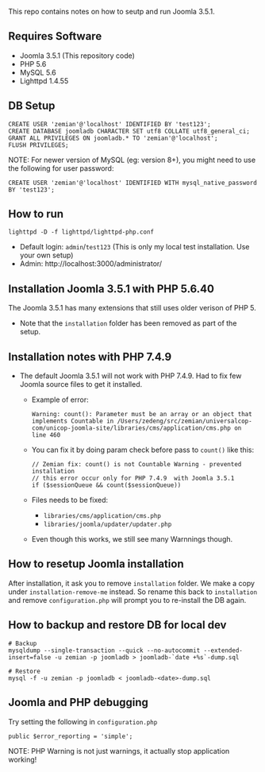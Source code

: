 This repo contains notes on how to seutp and run Joomla 3.5.1.

## Requires Software

* Joomla 3.5.1 (This repository code)
* PHP 5.6
* MySQL 5.6
* Lighttpd 1.4.55

## DB Setup

```
CREATE USER 'zemian'@'localhost' IDENTIFIED BY 'test123';
CREATE DATABASE joomladb CHARACTER SET utf8 COLLATE utf8_general_ci;
GRANT ALL PRIVILEGES ON joomladb.* TO 'zemian'@'localhost';
FLUSH PRIVILEGES;
```

NOTE: For newer version of MySQL (eg: version 8+), you might need to use the following for user password:

	CREATE USER 'zemian'@'localhost' IDENTIFIED WITH mysql_native_password BY 'test123';

## How to run

```
lighttpd -D -f lighttpd/lighttpd-php.conf
```

* Default login: `admin`/`test123` (This is only my local test installation. Use your own setup)
* Admin: http://localhost:3000/administrator/

## Installation Joomla 3.5.1 with PHP 5.6.40

The Joomla 3.5.1 has many extensions that still uses older verison of PHP 5.

* Note that the `installation` folder has been removed as part of the setup.


## Installation notes with PHP 7.4.9

* The default Joomla 3.5.1 will not work with PHP 7.4.9. Had to fix few Joomla source files to get it installed.
	
	- Example of error: 

		```
		Warning: count(): Parameter must be an array or an object that implements Countable in /Users/zedeng/src/zemian/universalcop-com/unicop-joomla-site/libraries/cms/application/cms.php on line 460
		```
	
	- You can fix it by doing param check before pass to `count()` like this:

		```
		// Zemian fix: count() is not Countable Warning - prevented installation
		// this error occur only for PHP 7.4.9  with Joomla 3.5.1
		if ($sessionQueue && count($sessionQueue))
		```

	- Files needs to be fixed:

		* `libraries/cms/application/cms.php`
		* `libraries/joomla/updater/updater.php`

	- Even though this works, we still see many Warnnings though.

## How to resetup Joomla installation

After installation, it ask you to remove `installation` folder. We make a copy under `installation-remove-me` instead. So rename this back to `installation` and remove `configuration.php` will prompt you to re-install the DB again.

## How to backup and restore DB for local dev

```
# Backup
mysqldump --single-transaction --quick --no-autocommit --extended-insert=false -u zemian -p joomladb > joomladb-`date +%s`-dump.sql

# Restore
mysql -f -u zemian -p joomladb < joomladb-<date>-dump.sql
```

## Joomla and PHP debugging

Try setting the following in `configuration.php`

```
public $error_reporting = 'simple';
```

NOTE: PHP Warning is not just warnings, it actually stop application working!

